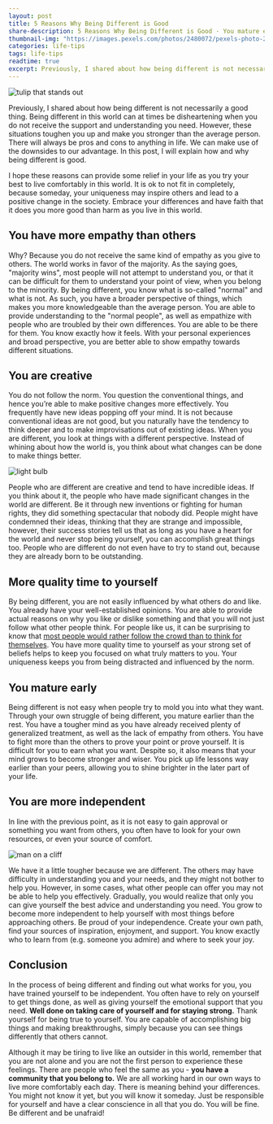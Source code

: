 ```yaml
---
layout: post
title: 5 Reasons Why Being Different is Good
share-description: 5 Reasons Why Being Different is Good · You mature early · More quality time to yourself · You are creative · You have more empathy than others · You are more independent. I hope these reasons can provide some relief in your life as you try your best to live comfortably in this world.
thumbnail-img: "https://images.pexels.com/photos/2480072/pexels-photo-2480072.jpeg?auto=compress&cs=tinysrgb&w=1260&h=750&dpr=2"
categories: life-tips
tags: life-tips
readtime: true
excerpt: Previously, I shared about how being different is not necessarily a good thing. Being different in this world can at times be disheartening when you do not receive the support and understanding you need. However, these situations toughen you up and make you stronger than the average person. There will always be pros and cons to anything in life. We can make use of the downsides to our advantage.
---
```


![tulip that stands out](https://images.pexels.com/photos/2480072/pexels-photo-2480072.jpeg?auto=compress&cs=tinysrgb&w=1260&h=750&dpr=2)

Previously, I shared about how being different is not necessarily a good thing. Being different in this world can at times be disheartening when you do not receive the support and understanding you need. However, these situations toughen you up and make you stronger than the average person. There will always be pros and cons to anything in life. We can make use of the downsides to our advantage. In this post, I will explain how and why being different is good.

I hope these reasons can provide some relief in your life as you try your best to live comfortably in this world. It is ok to not fit in completely, because someday, your uniqueness may inspire others and lead to a positive change in the society. Embrace your differences and have faith that it does you more good than harm as you live in this world.

## You have more empathy than others

Why? Because you do not receive the same kind of empathy as you give to others. The world works in favor of the majority. As the saying goes, "majority wins", most people will not attempt to understand you, or that it can be difficult for them to understand your point of view, when you belong to the minority. By being different, you know what is so-called "normal" and what is not. As such, you have a broader perspective of things, which makes you more knowledgeable than the average person. You are able to provide understanding to the "normal people", as well as empathize with people who are troubled by their own differences. You are able to be there for them. You know exactly how it feels. With your personal experiences and broad perspective, you are better able to show empathy towards different situations.

## You are creative

You do not follow the norm. You question the conventional things, and hence you’re able to make positive changes more effectively. You frequently have new ideas popping off your mind. It is not because conventional ideas are not good, but you naturally have the tendency to think deeper and to make improvisations out of existing ideas. When you are different, you look at things with a different perspective. Instead of whining about how the world is, you think about what changes can be done to make things better.

![light bulb](https://images.pexels.com/photos/355952/pexels-photo-355952.jpeg?auto=compress&cs=tinysrgb&w=1260&h=750&dpr=1)

People who are different are creative and tend to have incredible ideas. If you think about it, the people who have made significant changes in the world are different. Be it through new inventions or fighting for human rights, they did something spectacular that nobody did. People might have condemned their ideas, thinking that they are strange and impossible, however, their success stories tell us that as long as you have a heart for the world and never stop being yourself, you can accomplish great things too. People who are different do not even have to try to stand out, because they are already born to be outstanding.

## More quality time to yourself

By being different, you are not easily influenced by what others do and like. You already have your well-established opinions. You are able to provide actual reasons on why you like or dislike something and that you will not just follow what other people think. For people like us, it can be surprising to know that [most people would rather follow the crowd than to think for themselves](https://www.linkedin.com/pulse/why-do-people-follow-crowd-muhammad-salman). You have more quality time to yourself as your strong set of beliefs helps to keep you focused on what truly matters to you. Your uniqueness keeps you from being distracted and influenced by the norm.

## You mature early

Being different is not easy when people try to mold you into what they want. Through your own struggle of being different, you mature earlier than the rest. You have a tougher mind as you have already received plenty of generalized treatment, as well as the lack of empathy from others. You have to fight more than the others to prove your point or prove yourself. It is difficult for you to earn what you want. Despite so, it also means that your mind grows to become stronger and wiser. You pick up life lessons way earlier than your peers, allowing you to shine brighter in the later part of your life.

## You are more independent

In line with the previous point, as it is not easy to gain approval or something you want from others, you often have to look for your own resources, or even your source of comfort.

![man on a cliff](https://images.pexels.com/photos/3680111/pexels-photo-3680111.jpeg?auto=compress&cs=tinysrgb&w=1260&h=750&dpr=1)

We have it a little tougher because we are different. The others may have difficulty in understanding you and your needs, and they might not bother to help you. However, in some cases, what other people can offer you may not be able to help you effectively. Gradually, you would realize that only you can give yourself the best advice and understanding you need. You grow to become more independent to help yourself with most things before approaching others. Be proud of your independence. Create your own path, find your sources of inspiration, enjoyment, and support. You know exactly who to learn from (e.g. someone you admire) and where to seek your joy.

## Conclusion

In the process of being different and finding out what works for you, you have trained yourself to be independent. You often have to rely on yourself to get things done, as well as giving yourself the emotional support that you need. **Well done on taking care of yourself and for staying strong.** Thank yourself for being true to yourself. You are capable of accomplishing big things and making breakthroughs, simply because you can see things differently that others cannot.

Although it may be tiring to live like an outsider in this world, remember that you are not alone and you are not the first person to experience these feelings. There are people who feel the same as you - **you have a community that you belong to.** We are all working hard in our own ways to live more comfortably each day. There is meaning behind your differences. You might not know it yet, but you will know it someday. Just be responsible for yourself and have a clear conscience in all that you do. You will be fine. Be different and be unafraid!
